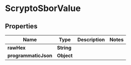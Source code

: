 

# ScryptoSborValue


## Properties

| Name | Type | Description | Notes |
|------------ | ------------- | ------------- | -------------|
|**rawHex** | **String** |  |  |
|**programmaticJson** | **Object** |  |  |



